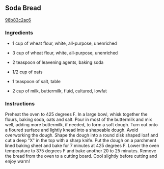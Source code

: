 ## Soda Bread

[98b83c2ac6](http://www.foodnetwork.com/recipes/claire-robinson/soda-bread-recipe.html)

### Ingredients

 - 1 cup of wheat flour, white, all-purpose, unenriched

 - 3 cup of wheat flour, white, all-purpose, unenriched

 - 2 teaspoon of leavening agents, baking soda

 - 1/2 cup of oats

 - 1 teaspoon of salt, table

 - 2 cup of milk, buttermilk, fluid, cultured, lowfat

### Instructions

Preheat the oven to 425 degrees F. In a large bowl, whisk together the flours, baking soda, oats and salt. Pour in most of the buttermilk and mix well, adding more buttermilk, if needed, to form a soft dough. Turn out onto a floured surface and lightly knead into a shapeable dough. Avoid overworking the dough. Shape the dough into a round disk shaped loaf and cut a deep "X" in the top with a sharp knife. Put the dough on a parchment lined baking sheet and bake for 7 minutes at 425 degrees F. Lower the oven temperature to 375 degrees F and bake another 20 to 25 minutes. Remove the bread from the oven to a cutting board. Cool slightly before cutting and enjoy warm!